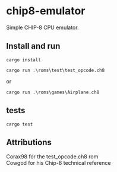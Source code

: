 # chip8-emulator

Simple CHIP-8 CPU emulator.

## Install and run

```shell
cargo install
```

```shell
cargo run .\roms\test\test_opcode.ch8
```

or

```shell
cargo run .\roms\games\Airplane.ch8
```

## tests

```shell
cargo test
```

## Attributions

Corax98 for the test_opcode.ch8 rom  
Cowgod for his Chip-8 technical reference
